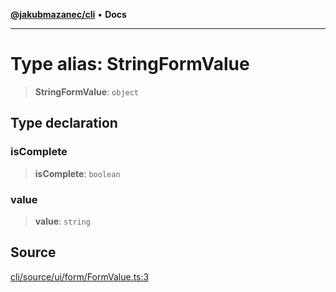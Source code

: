 [**@jakubmazanec/cli**](../README.md) • **Docs**

---

# Type alias: StringFormValue

> **StringFormValue**: `object`

## Type declaration

### isComplete

> **isComplete**: `boolean`

### value

> **value**: `string`

## Source

[cli/source/ui/form/FormValue.ts:3](https://github.com/jakubmazanec/js-tools/blob/7be96c9bc335915647cfe729050b17fe2580309a/packages/cli/source/ui/form/FormValue.ts#L3)

